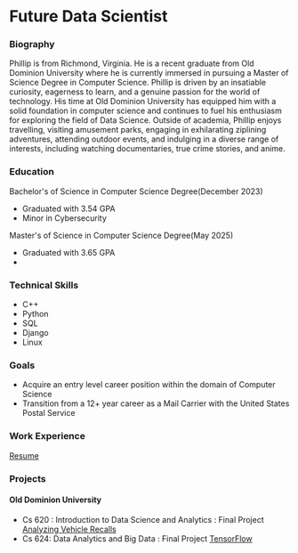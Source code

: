 # Future Data Scientist

### Biography
Phillip is from Richmond, Virginia. He is a recent graduate from Old Dominion University where he is currently immersed in pursuing a Master of Science Degree in Computer Science.  Phillip is driven by an insatiable curiosity, eagerness to learn, and a genuine passion for the world of technology.   His time at Old Dominion University has equipped him with a solid foundation in computer science and continues to fuel his enthusiasm for exploring the field of Data Science. Outside of academia, Phillip enjoys travelling, visiting amusement parks, engaging in exhilarating ziplining adventures, attending outdoor events, and indulging in a diverse range of interests, including watching documentaries, true crime stories, and anime.
### Education
Bachelor's of Science in Computer Science Degree(December 2023)
* Graduated with 3.54 GPA
* Minor in Cybersecurity

Master's of Science in Computer Science Degree(May 2025)
* Graduated with 3.65 GPA
* 
### Technical Skills
* C++
* Python
* SQL
* Django
* Linux

### Goals
* Acquire an entry level career position within the domain of Computer Science
* Transition from a 12+ year career as a Mail Carrier with the United States Postal Service

### Work Experience
[Resume](https://philewj.github.io/assets/Phillip_Wilson_Resume2_May-2024.pdf)
### Projects
#### Old Dominion University
* Cs 620 : Introduction to Data Science and Analytics :  Final Project [Analyzing Vehicle Recalls](https://colab.research.google.com/drive/1Jl9an2YjIbR9_999cmjBbqVKSRaG-8AZ?usp=sharing)  
* Cs 624: Data Analytics and Big Data :                  Final Project [TensorFlow](https://colab.research.google.com/drive/1M9FlHswR6hzqGWMrLyRNZy2vGfrp_s8c?usp=sharing)



